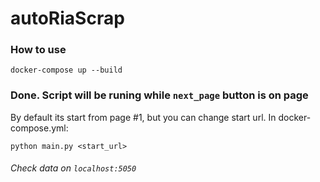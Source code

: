 # autoRiaScrap

### How to use
    docker-compose up --build


### Done. Script will be runing while `next_page` button is on page

By default its start from page #1, but you can change start url. In docker-compose.yml:
    
    python main.py <start_url>

###### Check data on `localhost:5050`